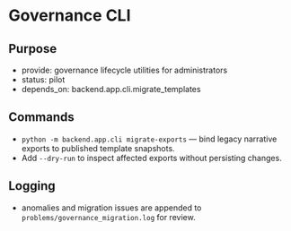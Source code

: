 # Governance CLI

## Purpose
- provide: governance lifecycle utilities for administrators
- status: pilot
- depends_on: backend.app.cli.migrate_templates

## Commands
- `python -m backend.app.cli migrate-exports` — bind legacy narrative exports to published template snapshots.
- Add `--dry-run` to inspect affected exports without persisting changes.

## Logging
- anomalies and migration issues are appended to `problems/governance_migration.log` for review.
